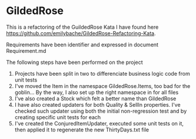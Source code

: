 # GildedRose

This is a refactoring of the GuildedRose Kata I have found here https://github.com/emilybache/GildedRose-Refactoring-Kata.

Requirements have been identifier and expressed in document Requirement.md

The following steps have been performed on the project

1. Projects have been split in two to differenciate business logic code from unit tests 
2. I've moved the Item in the namespace GildedRose.Items, too bad for the goblin... By the way, I also set up the right namespace in for all files
3. I've also created a Stock which felt a better name than GildedRose
4. I have also created updaters for both Quality & SellIn properties. I've checked such updater using both the initial non-regression test and by creating specific unit tests for each
5. I've created the ConjuredItemUpdater, executed some unit tests on it, then applied it to regenerate the new ThirtyDays.txt file